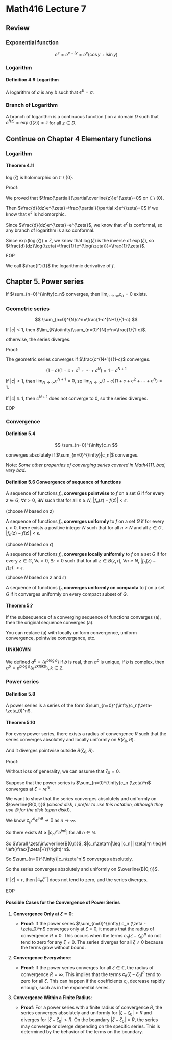 # Math416 Lecture 7

## Review

### Exponential function

$$
e^z=e^{x+iy}=e^x(\cos y+i\sin y)
$$

### Logarithm

#### Definition 4.9 Logarithm

A logarithm of $a$ is any $b$ such that $e^b=a$.

### Branch of Logarithm

A branch of logarithm is a continuous function $f$ on a domain $D$ such that $e^{f(z)}=\exp(f(z))=z$ for all $z\in D$.

## Continue on Chapter 4 Elementary functions

### Logarithm

#### Theorem 4.11

$\log(\zeta)$ is holomorphic on $\mathbb{C}\setminus\{0\}$.

Proof:

We proved that $\frac{\partial}{\partial\overline{z}}e^{\zeta}=0$ on $\mathbb{C}\setminus\{0\}$.

Then $\frac{d}{dz}e^{\zeta}=\frac{\partial}{\partial x}e^{\zeta}=0$ if we know that $e^{\zeta}$ is holomorphic.

Since $\frac{d}{dz}e^{\zeta}=e^{\zeta}$, we know that $e^{\zeta}$ is conformal, so any branch of logarithm is also conformal.

Since $\exp(\log(\zeta))=\zeta$, we know that $\log(\zeta)$ is the inverse of $\exp(\zeta)$, so $\frac{d}{dz}\log(\zeta)=\frac{1}{e^{\log(\zeta)}}=\frac{1}{\zeta}$.

EOP

We call $\frac{f'}{f}$ the logarithmic derivative of $f$.

## Chapter 5. Power series

If $\sum_{n=0}^{\infty}c_n$ converges, then $\lim_{n\to\infty}c_n=0$ exists.

### Geometric series

$$
\sum_{n=0}^{N}c^n=\frac{1-c^{N+1}}{1-c}
$$

If $|c|<1$, then $\lim_{N\to\infty}\sum_{n=0}^{N}c^n=\frac{1}{1-c}$.

otherwise, the series diverges.

Proof:

The geometric series converges if $\frac{c^{N+1}}{1-c}$ converges.

$$
(1-c)(1+c+c^2+\cdots+c^N)=1-c^{N+1}
$$

If $|c|<1$, then $\lim_{N\to\infty}c^{N+1}=0$, so $\lim_{N\to\infty}(1-c)(1+c+c^2+\cdots+c^N)=1$.

If $|c|\geq 1$, then $c^{N+1}$ does not converge to 0, so the series diverges.

EOP

### Convergence

#### Definition 5.4

$$
\sum_{n=0}^{\infty}c_n
$$

converges absolutely if $\sum_{n=0}^{\infty}|c_n|$ converges.

Note: _Some other properties of converging series covered in Math4111, bad, very bad._

#### Definition 5.6 Convergence of sequence of functions

A sequence of functions $f_n$ **converges pointwise** to $f$ on a set $G$ if for every $z\in G$, $\forall\epsilon>0$, $\exists N$ such that for all $n\geq N$, $|f_n(z)-f(z)|<\epsilon$.

(choose $N$ based on $z$)

A sequence of functions $f_n$ **converges uniformly** to $f$ on a set $G$ if for every $\epsilon>0$, there exists a positive integer $N$ such that for all $n\geq N$ and all $z\in G$, $|f_n(z)-f(z)|<\epsilon$.

(choose $N$ based on $\epsilon$)

A sequence of functions $f_n$ **converges locally uniformly** to $f$ on a set $G$ if for every $z\in G$, $\forall\epsilon>0$, $\exists r>0$ such that for all $z\in B(z,r)$, $\forall n\geq N$, $|f_n(z)-f(z)|<\epsilon$.

(choose $N$ based on $z$ and $\epsilon$)

A sequence of functions $f_n$ **converges uniformly on compacta** to $f$ on a set $G$ if it converges uniformly on every compact subset of $G$.

#### Theorem 5.?

If the subsequence of a converging sequence of functions converges (a), then the original sequence converges (a).

You can replace (a) with locally uniform convergence, uniform convergence, pointwise convergence, etc.

#### UNKNOWN

We defined $a^b=\{e^{b\log a}\}$ if $b$ is real, then $a^b$ is unique, if $b$ is complex, then $a^b=e^{b\log a}\{e^{2k\pi ik b}\},k\in\mathbb{Z}$.

### Power series

#### Definition 5.8

A power series is a series of the form $\sum_{n=0}^{\infty}c_n(\zeta-\zeta_0)^n$.

#### Theorem 5.10

For every power series, there exists a radius of convergence $R$ such that the series converges absolutely and locally uniformly on $B(\zeta_0,R)$.

And it diverges pointwise outside $B(\zeta_0,R)$.

Proof:

Without loss of generality, we can assume that $\zeta_0=0$.

Suppose that the power series is $\sum_{n=0}^{\infty}c_n (\zeta)^n$ converges at $\zeta=re^{i\theta}$.

We want to show that the series converges absolutely and uniformly on $\overline{B(0,r)}$ (_closed disk, I prefer to use this notation, although they use $\mathbb{D}$ for the disk (open disk)_).

We know $c_n r^ne^{in\theta}\to 0$ as $n\to\infty$.

So there exists $M\geq|c_n r^ne^{in\theta}|$ for all $n\in\mathbb{N}$.

So $\forall \zeta\in\overline{B(0,r)}$, $|c_n\zeta^n|\leq |c_n| |\zeta|^n \leq M \left(\frac{|\zeta|}{r}\right)^n$.

So $\sum_{n=0}^{\infty}|c_n\zeta^n|$ converges absolutely.

So the series converges absolutely and uniformly on $\overline{B(0,r)}$.

If $|\zeta| > r$, then $|c_n \zeta^n|$ does not tend to zero, and the series diverges.

EOP

#### Possible Cases for the Convergence of Power Series

1. **Convergence Only at $\zeta = 0$**:
   - **Proof**: If the power series $\sum_{n=0}^{\infty} c_n (\zeta - \zeta_0)^n$ converges only at $\zeta = 0$, it means that the radius of convergence $R = 0$. This occurs when the terms $c_n (\zeta - \zeta_0)^n$ do not tend to zero for any $\zeta \neq 0$. The series diverges for all $\zeta \neq 0$ because the terms grow without bound.

2. **Convergence Everywhere**:
   - **Proof**: If the power series converges for all $\zeta \in \mathbb{C}$, the radius of convergence $R = \infty$. This implies that the terms $c_n (\zeta - \zeta_0)^n$ tend to zero for all $\zeta$. This can happen if the coefficients $c_n$ decrease rapidly enough, such as in the exponential series.

3. **Convergence Within a Finite Radius**:
   - **Proof**: For a power series with a finite radius of convergence $R$, the series converges absolutely and uniformly for $|\zeta - \zeta_0| < R$ and diverges for $|\zeta - \zeta_0| > R$. On the boundary $|\zeta - \zeta_0| = R$, the series may converge or diverge depending on the specific series. This is determined by the behavior of the terms on the boundary.
